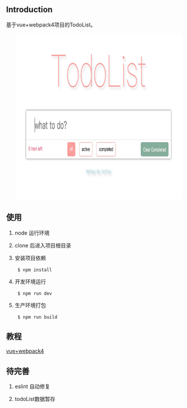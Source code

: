 ## Introduction

基于vue+webpack4项目的TodoList。

<div align =center>
	<img src='https://github.com/hotYan/vue-webpack4/blob/master/src/assets/images/todolist.jpg' alt='img' height='450px' width="450px" />
</div>

## 使用

1. node 运行环境

2. clone 后进入项目根目录

3. 安装项目依赖

    	$ npm install

4. 开发环境运行

      	$ npm run dev

5. 生产环境打包

		$ npm run build

## 教程

[vue+webpack4](https://hotkang.cn/2020/%E4%BB%8E0%E5%88%B01vue-webpack4%E9%A1%B9%E7%9B%AE/)

## 待完善

1. eslint 自动修复

2. todoList数据暂存